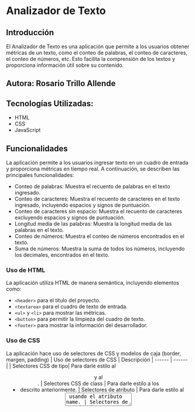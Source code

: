 # Analizador de Texto
## Introducción
El Analizador de Texto es una aplicación que permite a los usuarios obtener métricas de un texto, como el conteo de palabras, el conteo de caracteres, el conteo de números, etc. Esto facilita la comprensión de los textos y proporciona información útil sobre su contenido.

## Autora: Rosario Trillo Allende
## Tecnologías Utilizadas:
- HTML
- CSS
- JavaScript

## Funcionalidades
La aplicación permite a los usuarios ingresar texto en un cuadro de entrada y proporciona métricas en tiempo real. A continuación, se describen las principales funcionalidades:

- Conteo de palabras: Muestra el recuento de palabras en el texto ingresado.
- Conteo de caracteres: Muestra el recuento de caracteres en el texto ingresado, incluyendo espacios y signos de puntuación.
- Conteo de caracteres sin espacio:  Muestra el recuento de caracteres excluyendo espacios y signos de puntuación.
- Longitud media de las palabras: Muestra la longitud media de las palabras en el texto.
- Conteo de números: Muestra el conteo de números encontrados en el texto.
- Suma de números: Muestra la suma de todos los números, incluyendo los decimales, encontrados en el texto.

### Uso de HTML

La aplicación utiliza HTML de manera semántica, incluyendo elementos como:

- `<header>` para el título del proyecto.
- `<textarea>` para el cuadro de texto de entrada.
- `<ul>` y `<li>` para mostrar las métricas.
- `<button>` para permitir la limpieza del cuadro de texto.
- `<footer>` para mostrar la información del desarrollador.

### Uso de CSS
La aplicación hace uso de selectores de CSS y modelos de caja (border, margen, padding)
| Uso de selectores de CSS | Descripción
| ------ | ------ |
|  Selectores CSS de tipo|  Para darle estilo al <header> y al <footer>.
| Selectores CSS de class | Para darle estilo a los <li> descrito anteriormente.
| Selectores de atributo | Para darle estilo al <textarea> usando el atributo name.
| Selectores de CSS de Id | Para darle estilo al <button> con el atributo id en el valor reset-button.
| Modelo de caja | Las clases css de los <li> hijos del <ul> definen un estilo usando las propiedades del modelo de caja.(background, border, margin, padding)

### Uso de JavaScript
La aplicación hace uso de selectores del DOM, con querySelector y getElementById. Se tiene un manejo de eventos del DOM con un Event Listener para escuchar un evento "input" del <textarea> para actualizar las métricas cuando se escriba en el cuadro de texto.Y un evento "click" del <button> que limpia el contenido de la caja de texto. la aplicación hace uso del atributo textContent o innerHTML para atualizar las métricas de los <li>.
La aplicación hace uso de tipos de datos primitivos, cadena de caracteres, uso de variables, uso de condicionales, uso de bucles y funciones. Dentro de estas funciones tenemos:

| Funciones | Descripción
| ------ | ------ |
|  getWordCount |  Para calcular el recuento de palabras de un texto.
| getCharacterCount | Para calcular el recuento de caracteres de un texto.
| getCharacterCountExcludingSpaces |  Para calcular el recuento de caracteres excluyendo espacios y signos de puntuación de un texto.
| getNumbersCount | Para contar cúantos números hay en un texto.
| getNumbersSum |  Para la suma de los números en un texto.
| getAverageWordLength | Para la suma longitud media de los números en un texto.

## Cómo Usar

1. Abre el Analizador de Texto en tu navegador.
2. Ingresa o pega el texto que deseas analizar en el cuadro de entrada.
3. Las métricas se actualizarán en tiempo real a medida que escribas o modifiques el texto.

## Diseño
El diseño de la aplicación busca ser sobrio y fácil de usar, brindando una experiencia agradable al usuario. Se utilizó Canva para crear un prototipo de baja fidelidad.

## Créditos
* _La imagen de fondo utilizada en la aplicación es de [Marisa_Sias] (https://pixabay.com/es/users/marisa_sias-526173/)_ en [Pixabay] (https://pixabay.com/es/photos/paginas-las-p%C3%A1ginas-del-libro-3554116/)
* [Canva] (https://www.canva.com/design/DAFuhTvewHI/FmUVGOj-OEPW9YNbS9H6kA/edit?utm_content=DAFuhTvewHI&utm_campaign=designshare&utm_medium=link2&utm_source=sharebutton)_